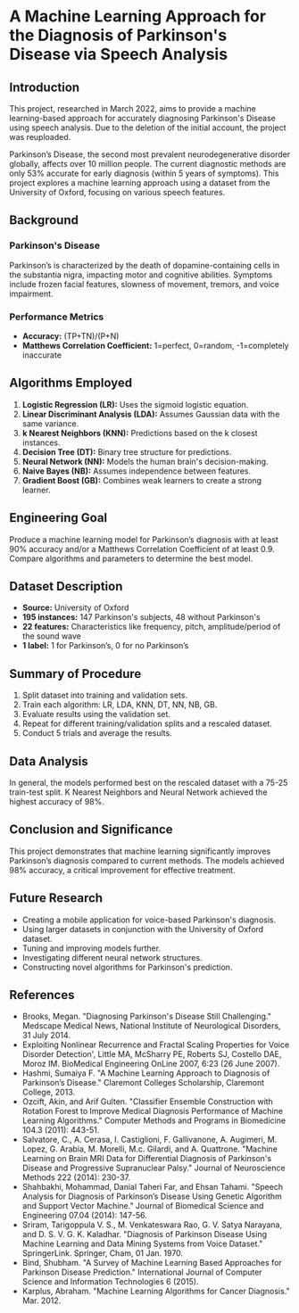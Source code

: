 # A Machine Learning Approach for the Diagnosis of Parkinson's Disease via Speech Analysis

## Introduction

This project, researched in March 2022, aims to provide a machine learning-based approach for accurately diagnosing Parkinson's Disease using speech analysis. Due to the deletion of the initial account, the project was reuploaded.

Parkinson’s Disease, the second most prevalent neurodegenerative disorder globally, affects over 10 million people. The current diagnostic methods are only 53% accurate for early diagnosis (within 5 years of symptoms). This project explores a machine learning approach using a dataset from the University of Oxford, focusing on various speech features.

## Background

### Parkinson's Disease

Parkinson’s is characterized by the death of dopamine-containing cells in the substantia nigra, impacting motor and cognitive abilities. Symptoms include frozen facial features, slowness of movement, tremors, and voice impairment.

### Performance Metrics

- **Accuracy:** (TP+TN)/(P+N)
- **Matthews Correlation Coefficient:** 1=perfect, 0=random, -1=completely inaccurate

## Algorithms Employed

1. **Logistic Regression (LR):** Uses the sigmoid logistic equation.
2. **Linear Discriminant Analysis (LDA):** Assumes Gaussian data with the same variance.
3. **k Nearest Neighbors (KNN):** Predictions based on the k closest instances.
4. **Decision Tree (DT):** Binary tree structure for predictions.
5. **Neural Network (NN):** Models the human brain's decision-making.
6. **Naive Bayes (NB):** Assumes independence between features.
7. **Gradient Boost (GB):** Combines weak learners to create a strong learner.

## Engineering Goal

Produce a machine learning model for Parkinson’s diagnosis with at least 90% accuracy and/or a Matthews Correlation Coefficient of at least 0.9. Compare algorithms and parameters to determine the best model.

## Dataset Description

- **Source:** University of Oxford
- **195 instances:** 147 Parkinson's subjects, 48 without Parkinson's
- **22 features:** Characteristics like frequency, pitch, amplitude/period of the sound wave
- **1 label:** 1 for Parkinson’s, 0 for no Parkinson’s

## Summary of Procedure

1. Split dataset into training and validation sets.
2. Train each algorithm: LR, LDA, KNN, DT, NN, NB, GB.
3. Evaluate results using the validation set.
4. Repeat for different training/validation splits and a rescaled dataset.
5. Conduct 5 trials and average the results.

## Data Analysis

In general, the models performed best on the rescaled dataset with a 75-25 train-test split. K Nearest Neighbors and Neural Network achieved the highest accuracy of 98%.

## Conclusion and Significance

This project demonstrates that machine learning significantly improves Parkinson’s diagnosis compared to current methods. The models achieved 98% accuracy, a critical improvement for effective treatment.

## Future Research

- Creating a mobile application for voice-based Parkinson's diagnosis.
- Using larger datasets in conjunction with the University of Oxford dataset.
- Tuning and improving models further.
- Investigating different neural network structures.
- Constructing novel algorithms for Parkinson's prediction.

## References

- Brooks, Megan. "Diagnosing Parkinson's Disease Still Challenging." Medscape Medical News, National Institute of Neurological Disorders, 31 July 2014.
- Exploiting Nonlinear Recurrence and Fractal Scaling Properties for Voice Disorder Detection', Little MA, McSharry PE, Roberts SJ, Costello DAE, Moroz IM. BioMedical Engineering OnLine 2007, 6:23 (26 June 2007).
- Hashmi, Sumaiya F. "A Machine Learning Approach to Diagnosis of Parkinson’s Disease." Claremont Colleges Scholarship, Claremont College, 2013.
- Ozcift, Akin, and Arif Gulten. "Classifier Ensemble Construction with Rotation Forest to Improve Medical Diagnosis Performance of Machine Learning Algorithms." Computer Methods and Programs in Biomedicine 104.3 (2011): 443-51.
- Salvatore, C., A. Cerasa, I. Castiglioni, F. Gallivanone, A. Augimeri, M. Lopez, G. Arabia, M. Morelli, M.c. Gilardi, and A. Quattrone. "Machine Learning on Brain MRI Data for Differential Diagnosis of Parkinson's Disease and Progressive Supranuclear Palsy." Journal of Neuroscience Methods 222 (2014): 230-37.
- Shahbakhi, Mohammad, Danial Taheri Far, and Ehsan Tahami. "Speech Analysis for Diagnosis of Parkinson’s Disease Using Genetic Algorithm and Support Vector Machine." Journal of Biomedical Science and Engineering 07.04 (2014): 147-56.
- Sriram, Tarigoppula V. S., M. Venkateswara Rao, G. V. Satya Narayana, and D. S. V. G. K. Kaladhar. "Diagnosis of Parkinson Disease Using Machine Learning and Data Mining Systems from Voice Dataset." SpringerLink. Springer, Cham, 01 Jan. 1970.
- Bind, Shubham. "A Survey of Machine Learning Based Approaches for Parkinson Disease Prediction." International Journal of Computer Science and Information Technologies 6 (2015).
- Karplus, Abraham. "Machine Learning Algorithms for Cancer Diagnosis." Mar. 2012.
